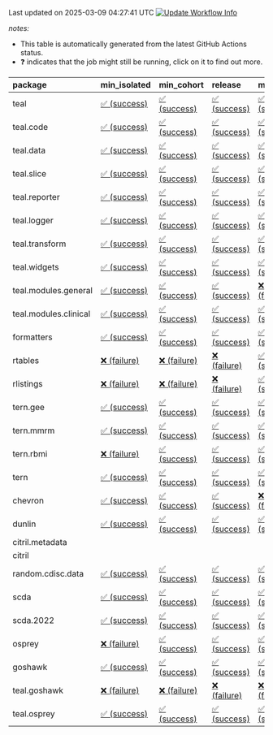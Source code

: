 Last updated on 2025-03-09 04:27:41 UTC [![Update Workflow
Info](https://github.com/averissimo/verdepcheck-status/actions/workflows/update.yaml/badge.svg)](https://github.com/averissimo/verdepcheck-status/actions/workflows/update.yaml)

*notes:*

-   This table is automatically generated from the latest GitHub Actions
    status.
-   ❓ indicates that the job might still be running, click on it to
    find out more.

<table>
<colgroup>
<col style="width: 4%" />
<col style="width: 23%" />
<col style="width: 23%" />
<col style="width: 23%" />
<col style="width: 23%" />
</colgroup>
<thead>
<tr class="header">
<th style="text-align: left;">package</th>
<th style="text-align: left;">min_isolated</th>
<th style="text-align: left;">min_cohort</th>
<th style="text-align: left;">release</th>
<th style="text-align: left;">max</th>
</tr>
</thead>
<tbody>
<tr class="odd">
<td style="text-align: left;">teal</td>
<td
style="text-align: left;"><a href="https://github.com/insightsengineering/teal/actions/runs/13744540510/job/38437868241">✅
(success)</a></td>
<td
style="text-align: left;"><a href="https://github.com/insightsengineering/teal/actions/runs/13744540510/job/38437868080">✅
(success)</a></td>
<td
style="text-align: left;"><a href="https://github.com/insightsengineering/teal/actions/runs/13744540510/job/38437868332">✅
(success)</a></td>
<td
style="text-align: left;"><a href="https://github.com/insightsengineering/teal/actions/runs/13744540510/job/38437868157">✅
(success)</a></td>
</tr>
<tr class="even">
<td style="text-align: left;">teal.code</td>
<td
style="text-align: left;"><a href="https://github.com/insightsengineering/teal.code/actions/runs/13744557262/job/38437904806">✅
(success)</a></td>
<td
style="text-align: left;"><a href="https://github.com/insightsengineering/teal.code/actions/runs/13744557262/job/38437904545">✅
(success)</a></td>
<td
style="text-align: left;"><a href="https://github.com/insightsengineering/teal.code/actions/runs/13744557262/job/38437904928">✅
(success)</a></td>
<td
style="text-align: left;"><a href="https://github.com/insightsengineering/teal.code/actions/runs/13744557262/job/38437904666">✅
(success)</a></td>
</tr>
<tr class="odd">
<td style="text-align: left;">teal.data</td>
<td
style="text-align: left;"><a href="https://github.com/insightsengineering/teal.data/actions/runs/13744544205/job/38437876415">✅
(success)</a></td>
<td
style="text-align: left;"><a href="https://github.com/insightsengineering/teal.data/actions/runs/13744544205/job/38437876322">✅
(success)</a></td>
<td
style="text-align: left;"><a href="https://github.com/insightsengineering/teal.data/actions/runs/13744544205/job/38437876527">✅
(success)</a></td>
<td
style="text-align: left;"><a href="https://github.com/insightsengineering/teal.data/actions/runs/13744544205/job/38437876241">✅
(success)</a></td>
</tr>
<tr class="even">
<td style="text-align: left;">teal.slice</td>
<td
style="text-align: left;"><a href="https://github.com/insightsengineering/teal.slice/actions/runs/13744551040/job/38437891446">✅
(success)</a></td>
<td
style="text-align: left;"><a href="https://github.com/insightsengineering/teal.slice/actions/runs/13744551040/job/38437891243">✅
(success)</a></td>
<td
style="text-align: left;"><a href="https://github.com/insightsengineering/teal.slice/actions/runs/13744551040/job/38437891545">✅
(success)</a></td>
<td
style="text-align: left;"><a href="https://github.com/insightsengineering/teal.slice/actions/runs/13744551040/job/38437891340">✅
(success)</a></td>
</tr>
<tr class="odd">
<td style="text-align: left;">teal.reporter</td>
<td
style="text-align: left;"><a href="https://github.com/insightsengineering/teal.reporter/actions/runs/13744546622/job/38437882287">✅
(success)</a></td>
<td
style="text-align: left;"><a href="https://github.com/insightsengineering/teal.reporter/actions/runs/13744546622/job/38437882201">✅
(success)</a></td>
<td
style="text-align: left;"><a href="https://github.com/insightsengineering/teal.reporter/actions/runs/13744546622/job/38437882394">✅
(success)</a></td>
<td
style="text-align: left;"><a href="https://github.com/insightsengineering/teal.reporter/actions/runs/13744546622/job/38437882112">✅
(success)</a></td>
</tr>
<tr class="even">
<td style="text-align: left;">teal.logger</td>
<td
style="text-align: left;"><a href="https://github.com/insightsengineering/teal.logger/actions/runs/13744541411/job/38437870393">✅
(success)</a></td>
<td
style="text-align: left;"><a href="https://github.com/insightsengineering/teal.logger/actions/runs/13744541411/job/38437870278">✅
(success)</a></td>
<td
style="text-align: left;"><a href="https://github.com/insightsengineering/teal.logger/actions/runs/13744541411/job/38437870508">✅
(success)</a></td>
<td
style="text-align: left;"><a href="https://github.com/insightsengineering/teal.logger/actions/runs/13744541411/job/38437870159">✅
(success)</a></td>
</tr>
<tr class="odd">
<td style="text-align: left;">teal.transform</td>
<td
style="text-align: left;"><a href="https://github.com/insightsengineering/teal.transform/actions/runs/13744547445/job/38437884279">✅
(success)</a></td>
<td
style="text-align: left;"><a href="https://github.com/insightsengineering/teal.transform/actions/runs/13744547445/job/38437884141">✅
(success)</a></td>
<td
style="text-align: left;"><a href="https://github.com/insightsengineering/teal.transform/actions/runs/13744547445/job/38437884389">✅
(success)</a></td>
<td
style="text-align: left;"><a href="https://github.com/insightsengineering/teal.transform/actions/runs/13744547445/job/38437884034">✅
(success)</a></td>
</tr>
<tr class="even">
<td style="text-align: left;">teal.widgets</td>
<td
style="text-align: left;"><a href="https://github.com/insightsengineering/teal.widgets/actions/runs/13744563542/job/38437916537">✅
(success)</a></td>
<td
style="text-align: left;"><a href="https://github.com/insightsengineering/teal.widgets/actions/runs/13744563542/job/38437916431">✅
(success)</a></td>
<td
style="text-align: left;"><a href="https://github.com/insightsengineering/teal.widgets/actions/runs/13744563542/job/38437916623">✅
(success)</a></td>
<td
style="text-align: left;"><a href="https://github.com/insightsengineering/teal.widgets/actions/runs/13744563542/job/38437916339">✅
(success)</a></td>
</tr>
<tr class="odd">
<td style="text-align: left;">teal.modules.general</td>
<td
style="text-align: left;"><a href="https://github.com/insightsengineering/teal.modules.general/actions/runs/13744541244/job/38437870020">✅
(success)</a></td>
<td
style="text-align: left;"><a href="https://github.com/insightsengineering/teal.modules.general/actions/runs/13744541244/job/38437869821">✅
(success)</a></td>
<td
style="text-align: left;"><a href="https://github.com/insightsengineering/teal.modules.general/actions/runs/13744541244/job/38437870100">✅
(success)</a></td>
<td
style="text-align: left;"><a href="https://github.com/insightsengineering/teal.modules.general/actions/runs/13744541244/job/38437869909">❌
(failure)</a></td>
</tr>
<tr class="even">
<td style="text-align: left;">teal.modules.clinical</td>
<td
style="text-align: left;"><a href="https://github.com/insightsengineering/teal.modules.clinical/actions/runs/13744556604/job/38437903450">✅
(success)</a></td>
<td
style="text-align: left;"><a href="https://github.com/insightsengineering/teal.modules.clinical/actions/runs/13744556604/job/38437903226">✅
(success)</a></td>
<td
style="text-align: left;"><a href="https://github.com/insightsengineering/teal.modules.clinical/actions/runs/13744556604/job/38437903304">✅
(success)</a></td>
<td
style="text-align: left;"><a href="https://github.com/insightsengineering/teal.modules.clinical/actions/runs/13744556604/job/38437903367">✅
(success)</a></td>
</tr>
<tr class="odd">
<td style="text-align: left;">formatters</td>
<td
style="text-align: left;"><a href="https://github.com/insightsengineering/formatters/actions/runs/13744552826/job/38437894806">✅
(success)</a></td>
<td
style="text-align: left;"><a href="https://github.com/insightsengineering/formatters/actions/runs/13744552826/job/38437894687">✅
(success)</a></td>
<td
style="text-align: left;"><a href="https://github.com/insightsengineering/formatters/actions/runs/13744552826/job/38437894853">✅
(success)</a></td>
<td
style="text-align: left;"><a href="https://github.com/insightsengineering/formatters/actions/runs/13744552826/job/38437894750">✅
(success)</a></td>
</tr>
<tr class="even">
<td style="text-align: left;">rtables</td>
<td
style="text-align: left;"><a href="https://github.com/insightsengineering/rtables/actions/runs/13744540264/job/38437867584">❌
(failure)</a></td>
<td
style="text-align: left;"><a href="https://github.com/insightsengineering/rtables/actions/runs/13744540264/job/38437867501">❌
(failure)</a></td>
<td
style="text-align: left;"><a href="https://github.com/insightsengineering/rtables/actions/runs/13744540264/job/38437867666">❌
(failure)</a></td>
<td
style="text-align: left;"><a href="https://github.com/insightsengineering/rtables/actions/runs/13744540264/job/38437867398">✅
(success)</a></td>
</tr>
<tr class="odd">
<td style="text-align: left;">rlistings</td>
<td
style="text-align: left;"><a href="https://github.com/insightsengineering/rlistings/actions/runs/13744545013/job/38437878070">❌
(failure)</a></td>
<td
style="text-align: left;"><a href="https://github.com/insightsengineering/rlistings/actions/runs/13744545013/job/38437878157">❌
(failure)</a></td>
<td
style="text-align: left;"><a href="https://github.com/insightsengineering/rlistings/actions/runs/13744545013/job/38437878313">❌
(failure)</a></td>
<td
style="text-align: left;"><a href="https://github.com/insightsengineering/rlistings/actions/runs/13744545013/job/38437878234">✅
(success)</a></td>
</tr>
<tr class="even">
<td style="text-align: left;">tern.gee</td>
<td
style="text-align: left;"><a href="https://github.com/insightsengineering/tern.gee/actions/runs/13744554040/job/38437897975">✅
(success)</a></td>
<td
style="text-align: left;"><a href="https://github.com/insightsengineering/tern.gee/actions/runs/13744554040/job/38437897885">✅
(success)</a></td>
<td
style="text-align: left;"><a href="https://github.com/insightsengineering/tern.gee/actions/runs/13744554040/job/38437897799">✅
(success)</a></td>
<td
style="text-align: left;"><a href="https://github.com/insightsengineering/tern.gee/actions/runs/13744554040/job/38437897713">✅
(success)</a></td>
</tr>
<tr class="odd">
<td style="text-align: left;">tern.mmrm</td>
<td
style="text-align: left;"><a href="https://github.com/insightsengineering/tern.mmrm/actions/runs/13744562170/job/38437913365">✅
(success)</a></td>
<td
style="text-align: left;"><a href="https://github.com/insightsengineering/tern.mmrm/actions/runs/13744562170/job/38437913265">✅
(success)</a></td>
<td
style="text-align: left;"><a href="https://github.com/insightsengineering/tern.mmrm/actions/runs/13744562170/job/38437913458">✅
(success)</a></td>
<td
style="text-align: left;"><a href="https://github.com/insightsengineering/tern.mmrm/actions/runs/13744562170/job/38437913153">✅
(success)</a></td>
</tr>
<tr class="even">
<td style="text-align: left;">tern.rbmi</td>
<td
style="text-align: left;"><a href="https://github.com/insightsengineering/tern.rbmi/actions/runs/13744552141/job/38437893332">❌
(failure)</a></td>
<td
style="text-align: left;"><a href="https://github.com/insightsengineering/tern.rbmi/actions/runs/13744552141/job/38437893245">✅
(success)</a></td>
<td
style="text-align: left;"><a href="https://github.com/insightsengineering/tern.rbmi/actions/runs/13744552141/job/38437893490">✅
(success)</a></td>
<td
style="text-align: left;"><a href="https://github.com/insightsengineering/tern.rbmi/actions/runs/13744552141/job/38437893400">✅
(success)</a></td>
</tr>
<tr class="odd">
<td style="text-align: left;">tern</td>
<td
style="text-align: left;"><a href="https://github.com/insightsengineering/tern/actions/runs/13744546693/job/38437882545">✅
(success)</a></td>
<td
style="text-align: left;"><a href="https://github.com/insightsengineering/tern/actions/runs/13744546693/job/38437882430">✅
(success)</a></td>
<td
style="text-align: left;"><a href="https://github.com/insightsengineering/tern/actions/runs/13744546693/job/38437882647">✅
(success)</a></td>
<td
style="text-align: left;"><a href="https://github.com/insightsengineering/tern/actions/runs/13744546693/job/38437882341">✅
(success)</a></td>
</tr>
<tr class="even">
<td style="text-align: left;">chevron</td>
<td
style="text-align: left;"><a href="https://github.com/insightsengineering/chevron/actions/runs/13744554255/job/38437898309">✅
(success)</a></td>
<td
style="text-align: left;"><a href="https://github.com/insightsengineering/chevron/actions/runs/13744554255/job/38437898176">✅
(success)</a></td>
<td
style="text-align: left;"><a href="https://github.com/insightsengineering/chevron/actions/runs/13744554255/job/38437898402">✅
(success)</a></td>
<td
style="text-align: left;"><a href="https://github.com/insightsengineering/chevron/actions/runs/13744554255/job/38437898082">❌
(failure)</a></td>
</tr>
<tr class="odd">
<td style="text-align: left;">dunlin</td>
<td
style="text-align: left;"><a href="https://github.com/insightsengineering/dunlin/actions/runs/12616307113/job/35157393605">✅
(success)</a></td>
<td
style="text-align: left;"><a href="https://github.com/insightsengineering/dunlin/actions/runs/12616307113/job/35157393258">✅
(success)</a></td>
<td
style="text-align: left;"><a href="https://github.com/insightsengineering/dunlin/actions/runs/12616307113/job/35157393356">✅
(success)</a></td>
<td
style="text-align: left;"><a href="https://github.com/insightsengineering/dunlin/actions/runs/12616307113/job/35157393468">✅
(success)</a></td>
</tr>
<tr class="even">
<td style="text-align: left;">citril.metadata</td>
<td style="text-align: left;"></td>
<td style="text-align: left;"></td>
<td style="text-align: left;"></td>
<td style="text-align: left;"></td>
</tr>
<tr class="odd">
<td style="text-align: left;">citril</td>
<td style="text-align: left;"></td>
<td style="text-align: left;"></td>
<td style="text-align: left;"></td>
<td style="text-align: left;"></td>
</tr>
<tr class="even">
<td style="text-align: left;">random.cdisc.data</td>
<td
style="text-align: left;"><a href="https://github.com/insightsengineering/random.cdisc.data/actions/runs/13744551171/job/38437891803">✅
(success)</a></td>
<td
style="text-align: left;"><a href="https://github.com/insightsengineering/random.cdisc.data/actions/runs/13744551171/job/38437891703">✅
(success)</a></td>
<td
style="text-align: left;"><a href="https://github.com/insightsengineering/random.cdisc.data/actions/runs/13744551171/job/38437891898">✅
(success)</a></td>
<td
style="text-align: left;"><a href="https://github.com/insightsengineering/random.cdisc.data/actions/runs/13744551171/job/38437891602">✅
(success)</a></td>
</tr>
<tr class="odd">
<td style="text-align: left;">scda</td>
<td
style="text-align: left;"><a href="https://github.com/insightsengineering/scda/actions/runs/10437595381/job/28903950666">✅
(success)</a></td>
<td
style="text-align: left;"><a href="https://github.com/insightsengineering/scda/actions/runs/10437595381/job/28903950617">✅
(success)</a></td>
<td
style="text-align: left;"><a href="https://github.com/insightsengineering/scda/actions/runs/10437595381/job/28903950725">✅
(success)</a></td>
<td
style="text-align: left;"><a href="https://github.com/insightsengineering/scda/actions/runs/10437595381/job/28903950525">✅
(success)</a></td>
</tr>
<tr class="even">
<td style="text-align: left;">scda.2022</td>
<td
style="text-align: left;"><a href="https://github.com/insightsengineering/scda.2022/actions/runs/10336794308/job/28612920887">✅
(success)</a></td>
<td
style="text-align: left;"><a href="https://github.com/insightsengineering/scda.2022/actions/runs/10336794308/job/28612920603">✅
(success)</a></td>
<td
style="text-align: left;"><a href="https://github.com/insightsengineering/scda.2022/actions/runs/10336794308/job/28612920985">✅
(success)</a></td>
<td
style="text-align: left;"><a href="https://github.com/insightsengineering/scda.2022/actions/runs/10336794308/job/28612920798">✅
(success)</a></td>
</tr>
<tr class="odd">
<td style="text-align: left;">osprey</td>
<td
style="text-align: left;"><a href="https://github.com/insightsengineering/osprey/actions/runs/13744560505/job/38437910114">❌
(failure)</a></td>
<td
style="text-align: left;"><a href="https://github.com/insightsengineering/osprey/actions/runs/13744560505/job/38437910065">✅
(success)</a></td>
<td
style="text-align: left;"><a href="https://github.com/insightsengineering/osprey/actions/runs/13744560505/job/38437910160">✅
(success)</a></td>
<td
style="text-align: left;"><a href="https://github.com/insightsengineering/osprey/actions/runs/13744560505/job/38437910014">✅
(success)</a></td>
</tr>
<tr class="even">
<td style="text-align: left;">goshawk</td>
<td
style="text-align: left;"><a href="https://github.com/insightsengineering/goshawk/actions/runs/13744552828/job/38437894733">✅
(success)</a></td>
<td
style="text-align: left;"><a href="https://github.com/insightsengineering/goshawk/actions/runs/13744552828/job/38437894697">✅
(success)</a></td>
<td
style="text-align: left;"><a href="https://github.com/insightsengineering/goshawk/actions/runs/13744552828/job/38437894780">✅
(success)</a></td>
<td
style="text-align: left;"><a href="https://github.com/insightsengineering/goshawk/actions/runs/13744552828/job/38437894664">✅
(success)</a></td>
</tr>
<tr class="odd">
<td style="text-align: left;">teal.goshawk</td>
<td
style="text-align: left;"><a href="https://github.com/insightsengineering/teal.goshawk/actions/runs/13744551013/job/38437891524">❌
(failure)</a></td>
<td
style="text-align: left;"><a href="https://github.com/insightsengineering/teal.goshawk/actions/runs/13744551013/job/38437891404">❌
(failure)</a></td>
<td
style="text-align: left;"><a href="https://github.com/insightsengineering/teal.goshawk/actions/runs/13744551013/job/38437891620">❌
(failure)</a></td>
<td
style="text-align: left;"><a href="https://github.com/insightsengineering/teal.goshawk/actions/runs/13744551013/job/38437891310">❌
(failure)</a></td>
</tr>
<tr class="even">
<td style="text-align: left;">teal.osprey</td>
<td
style="text-align: left;"><a href="https://github.com/insightsengineering/teal.osprey/actions/runs/13744557656/job/38437905583">✅
(success)</a></td>
<td
style="text-align: left;"><a href="https://github.com/insightsengineering/teal.osprey/actions/runs/13744557656/job/38437905301">✅
(success)</a></td>
<td
style="text-align: left;"><a href="https://github.com/insightsengineering/teal.osprey/actions/runs/13744557656/job/38437905730">✅
(success)</a></td>
<td
style="text-align: left;"><a href="https://github.com/insightsengineering/teal.osprey/actions/runs/13744557656/job/38437905425">✅
(success)</a></td>
</tr>
</tbody>
</table>
